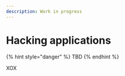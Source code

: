 ```yaml
---
description: Work in progress
---
```


# Hacking applications

{% hint style="danger" %}
TBD
{% endhint %}

XOX

